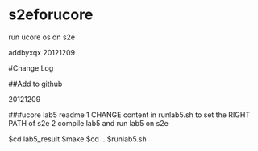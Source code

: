 s2eforucore
===========

run ucore os on s2e

addbyxqx 20121209


#Change Log

##Add to github
 
 20121209


###ucore lab5 readme
1 CHANGE content in runlab5.sh to set the RIGHT PATH of s2e
2 compile lab5 and run lab5 on s2e

$cd lab5_result
$make
$cd ..
$runlab5.sh


